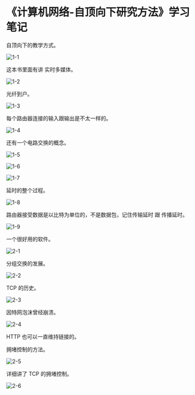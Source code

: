 # 《计算机网络-自顶向下研究方法》学习笔记

自顶向下的教学方式。

![1-1](D:\0-博客\学习笔记\《计算机网络-自顶向下研究方法》\1-1.png)





这本书里面有讲 实时多媒体。

![1-2](D:\0-博客\学习笔记\《计算机网络-自顶向下研究方法》\1-2.png)



光纤到户。

![1-3](D:\0-博客\学习笔记\《计算机网络-自顶向下研究方法》\1-3.png)



每个路由器连接的输入跟输出是不太一样的。

![1-4](D:\0-博客\学习笔记\《计算机网络-自顶向下研究方法》\1-4.png)

还有一个电路交换的概念。

![1-5](D:\0-博客\学习笔记\《计算机网络-自顶向下研究方法》\1-5.png)

![1-6](D:\0-博客\学习笔记\《计算机网络-自顶向下研究方法》\1-6.png)

![1-7](D:\0-博客\学习笔记\《计算机网络-自顶向下研究方法》\1-7.png)

延时的整个过程。

![1-8](D:\0-博客\学习笔记\《计算机网络-自顶向下研究方法》\1-8.png)

路由器接受数据是以比特为单位的，不是数据包，记住传输延时 跟 传播延时。

![1-9](D:\0-博客\学习笔记\《计算机网络-自顶向下研究方法》\1-9.png)

一个很好用的软件。

![2-1](D:\0-博客\学习笔记\《计算机网络-自顶向下研究方法》\2-1.png)

分组交换的发展。

![2-2](D:\0-博客\学习笔记\《计算机网络-自顶向下研究方法》\2-2.png)

TCP 的历史。

![2-3](D:\0-博客\学习笔记\《计算机网络-自顶向下研究方法》\2-3.png)

因特网泡沫曾经崩溃。

![2-4](D:\0-博客\学习笔记\《计算机网络-自顶向下研究方法》\2-4.png)

HTTP 也可以一直维持链接的。



拥堵控制的方法。

![2-5](D:\0-博客\学习笔记\《计算机网络-自顶向下研究方法》\2-5.png)

详细讲了 TCP 的拥堵控制。

![2-6](D:\0-博客\学习笔记\《计算机网络-自顶向下研究方法》\2-6.png)
